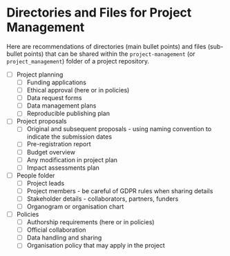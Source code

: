 # Directories and Files for Project Management

Here are recommendations of directories (main bullet points) and files (sub-bullet points) that can be shared within the `project-management` (or `project_management`) folder of a project repository.

* [ ] Project planning
  * [ ] Funding applications
  * [ ] Ethical approval (here or in policies)
  * [ ] Data request forms
  * [ ] Data management plans
  * [ ] Reproducible publishing plan
* [ ] Project proposals
  * [ ] Original and subsequent proposals - using naming convention to indicate the submission dates
  * [ ] Pre-registration report
  * [ ] Budget overview
  * [ ] Any modification in project plan
  * [ ] Impact assessments plan
* [ ] People folder
  * [ ] Project leads
  * [ ] Project members - be careful of GDPR rules when sharing  details
  * [ ] Stakeholder details - collaborators, partners, funders
  * [ ] Organogram or organisation chart
* [ ] Policies 
  * [ ] Authorship requirements (here or in policies)
  * [ ] Official collaboration
  * [ ] Data handling and sharing
  * [ ] Organisation policy that may apply in the project
